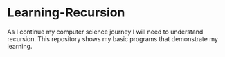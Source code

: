# Learning-Recursion
As I continue my computer science journey I will need to understand recursion. This repository shows my basic programs that demonstrate my learning.
